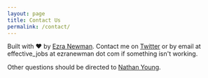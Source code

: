```yaml
---
layout: page
title: Contact Us
permalink: /contact/
---
```


Built with ♥ by [Ezra Newman](https://ezranewman.com/). Contact me on [Twitter](https://twitter.com/ezrajnewman) or by email at effective_jobs at ezranewman dot com if something isn't working.

Other questions should be directed to [Nathan Young](https://mobile.twitter.com/NathanpmYoung).